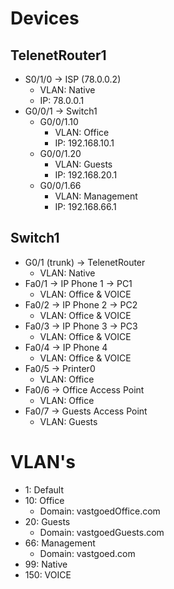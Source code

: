 # Devices 
## TelenetRouter1
- S0/1/0 -> ISP (78.0.0.2)
  - VLAN: Native
  - IP: 78.0.0.1
- G0/0/1 -> Switch1
  - G0/0/1.10
    - VLAN: Office
    - IP: 192.168.10.1
  - G0/0/1.20
      - VLAN: Guests
      - IP: 192.168.20.1
  - G0/0/1.66
      - VLAN: Management
      - IP: 192.168.66.1

## Switch1
- G0/1 (trunk) -> TelenetRouter
  - VLAN: Native
- Fa0/1 -> IP Phone 1 -> PC1
  - VLAN:  Office & VOICE
- Fa0/2 -> IP Phone 2 -> PC2
  - VLAN: Office & VOICE
- Fa0/3 -> IP Phone 3 -> PC3
  - VLAN: Office & VOICE
- Fa0/4 -> IP Phone 4
  - VLAN: Office & VOICE
- Fa0/5 -> Printer0
  - VLAN: Office
- Fa0/6 -> Office Access Point
  - VLAN: Office
- Fa0/7 -> Guests Access Point
  - VLAN: Guests

# VLAN's
- 1: Default
- 10: Office
  - Domain: vastgoedOffice.com
- 20: Guests
  - Domain: vastgoedGuests.com
- 66: Management
  - Domain: vastgoed.com
- 99: Native
- 150: VOICE
